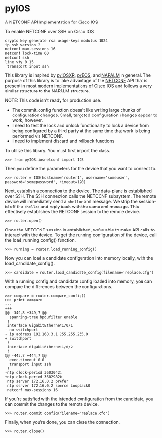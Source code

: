 # pyIOS

A NETCONF API Implementation for Cisco IOS

To enable NETCONF over SSH on Cisco IOS
```
crypto key generate rsa usage-keys modulus 1024
ip ssh version 2
netconf max-sessions 16
netconf lock-time 60
netconf ssh
line vty 0 15
 transport input ssh
```

This library is inspired by [pyIOSXR](https://github.com/fooelisa/pyiosxr), [pyEOS](https://github.com/spotify/pyeos), and [NAPALM](https://github.com/spotify/napalm) in general. The purpose of this library is to take advantage of the [NETCONF](http://www.netconfcentral.org/) API that is present in most modern implementations of Cisco IOS and follows a very similar structure to the NAPALM structure.

NOTE: This code isn't ready for production use.

* The commit_config function doesn't like writing large chunks of configuration changes. Small, targeted configuration changes appear to work, however.
* I need to test the lock and unlock functionality to lock a device from being configured by a third party at the same time that work is being performed via NETCONF.
* I need to implement discard and rollback functions



To utilize this library. You must first import the class.

```
>>> from pyIOS.iosnetconf import IOS
``` 

Then you define the parameters for the device that you want to connect to.

```
>>> router = IOS(hostname='router1', username='someuser', password='somepassword', timeout=120)
```

Next, establish a connection to the device. The data-plane is established over SSH. The SSH connection calls the NETCONF subsystem. The remote device will immediately send a ```<hello>``` xml message. We strip the session-id off the ```<hello>``` and reply back with the same xml message. This effectively establishes the NETCONF session to the remote device.

```
>>> router.open()
```

Once the NETCONF session is established, we're able to make API calls to interact with the device. To get the running configuration of the device, call the load_running_config() function.

```
>>> running = router.load_running_config()
```

Now you can load a candidate configuration into memory locally, with the load_candidate_config().

```
>>> candidate = router.load_candidate_config(filename='replace.cfg')
```

With a running config and candidate config loaded into memory, you can compare the differences between the configurations.

```
>>> compare = router.compare_config()
>>> print compare
--- 
+++ 
@@ -349,8 +349,7 @@
  spanning-tree bpdufilter enable
 !
 interface GigabitEthernet1/0/1
- no switchport
- ip address 192.168.3.1 255.255.255.0
+ switchport
 !
 interface GigabitEthernet1/0/2
 !
@@ -445,7 +444,7 @@
  exec-timeout 0 0
  transport input ssh
 !
-ntp clock-period 36030421
+ntp clock-period 36029820
 ntp server 172.16.0.2 prefer
 ntp server 172.16.0.2 source Loopback0
 netconf max-sessions 16
``` 

If you're satisfied with the intended configuration from the candidate, you can commit the changes to the remote device.

```
>>> router.commit_config(filename='replace.cfg')
```

Finally, when you're done, you can close the connection.

```
>>> router.close()
```
